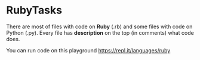 # RubyTasks

There are most of files with code on **Ruby** (.rb) and some files with code on Python (.py).
Every file has **description** on the top (in comments) what code does.

You can run code on this playground https://repl.it/languages/ruby
